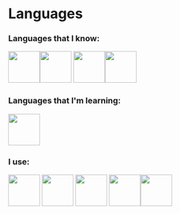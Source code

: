 # Languages

### Languages that I know:
<img src="https://cdn.jsdelivr.net/gh/devicons/devicon/icons/python/python-original.svg" width="64"/><img src="https://cdn.jsdelivr.net/gh/devicons/devicon/icons/javascript/javascript-original.svg" width="64" /> <img src="https://cdn.jsdelivr.net/gh/devicons/devicon/icons/html5/html5-original.svg" width="64"/><img src="https://cdn.jsdelivr.net/gh/devicons/devicon/icons/css3/css3-original.svg" width="64"/>
                   
### Languages that I'm learning:
<img src="https://cdn.jsdelivr.net/gh/devicons/devicon/icons/rust/rust-plain.svg" width="64"/>


### I use:
<img src="https://upload.wikimedia.org/wikipedia/commons/1/1d/PyCharm_Icon.svg" width="64"/> <img src="https://cdn.jsdelivr.net/gh/devicons/devicon/icons/vscode/vscode-original.svg" width="64"/> <img src="https://cdn.jsdelivr.net/gh/devicons/devicon/icons/windows8/windows8-original.svg" width="64"/> <img src="https://cdn.jsdelivr.net/gh/devicons/devicon/icons/postgresql/postgresql-original.svg" width="64"/><img src="https://cdn.jsdelivr.net/gh/devicons/devicon/icons/linux/linux-original.svg" width="64"/>
          
          
          
          
